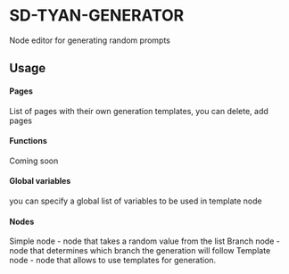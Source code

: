 # SD-TYAN-GENERATOR

Node editor for generating random prompts

## Usage

#### Pages

List of pages with their own generation templates, you can delete, add pages

#### Functions

Coming soon

#### Global variables

you can specify a global list of variables to be used in template node

#### Nodes

Simple node - node that takes a random value from the list
Branch node - node that determines which branch the generation will follow
Template node - node that allows to use templates for generation.
